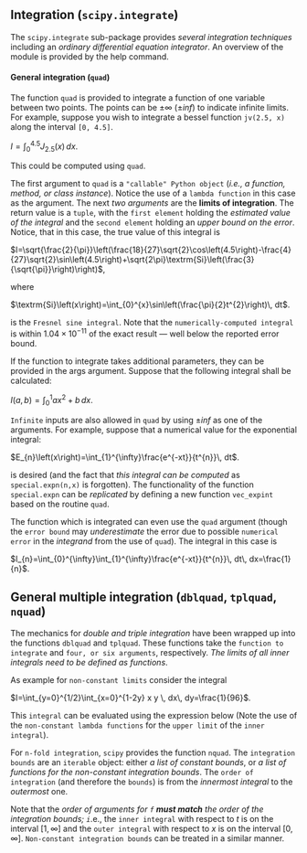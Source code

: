 ## Integration (`scipy.integrate`)

The `scipy.integrate` sub-package provides _several integration techniques_ including an _ordinary differential equation integrator_. An overview of the module is provided by the help command.


#### General integration (`quad`)

The function `quad` is provided to integrate a function of one variable between two points. The points can be $\pm\infty$ ($\pm inf$) to indicate infinite limits. For example, suppose you wish to integrate a bessel function `jv(2.5, x)` along the interval `[0, 4.5]`.

$I=\int_{0}^{4.5}J_{2.5}\left(x\right)\, dx.$

This could be computed using `quad`.

The first argument to `quad` is a `"callable" Python object` (_i.e., a function, method, or class instance_). Notice the use of a `lambda function` in this case as the argument. The next _two arguments_ are the __limits of integration__. The return value is a `tuple`, with the `first element` holding the _estimated value of the integral_ and the `second element` holding an _upper bound on the error_. Notice, that in this case, the true value of this integral is

$I=\sqrt{\frac{2}{\pi}}\left(\frac{18}{27}\sqrt{2}\cos\left(4.5\right)-\frac{4}{27}\sqrt{2}\sin\left(4.5\right)+\sqrt{2\pi}\textrm{Si}\left(\frac{3}{\sqrt{\pi}}\right)\right)$,

where

$\textrm{Si}\left(x\right)=\int_{0}^{x}\sin\left(\frac{\pi}{2}t^{2}\right)\, dt$.

is the `Fresnel sine integral`. Note that the `numerically-computed integral` is within $1.04\times10^{-11}$  of the exact result — well below the reported error bound.

If the function to integrate takes additional parameters, they can be provided in the args argument. Suppose that the following integral shall be calculated:

$I(a,b)=\int_{0}^{1} ax^2+b \, dx$.

`Infinite` inputs are also allowed in `quad` by using $\pm inf$ as one of the arguments. For example, suppose that a numerical value for the exponential integral:

$E_{n}\left(x\right)=\int_{1}^{\infty}\frac{e^{-xt}}{t^{n}}\, dt$.

is desired (and the fact that _this integral can be computed_ as `special.expn(n,x)` is forgotten). The functionality of the function `special.expn` can be _replicated_ by defining a new function `vec_expint` based on the routine `quad`.

The function which is integrated can even use the `quad` argument (though the `error bound` may _underestimate_ the error due to possible `numerical error` in the _integrand_ from the use of `quad`). The integral in this case is

$I_{n}=\int_{0}^{\infty}\int_{1}^{\infty}\frac{e^{-xt}}{t^{n}}\, dt\, dx=\frac{1}{n}$.


## General multiple integration (`dblquad`, `tplquad`, `nquad`)

The mechanics for _double and triple integration_ have been wrapped up into the functions `dblquad` and `tplquad`. These functions take the `function to integrate` and `four, or six arguments`, respectively. _The limits of all inner integrals need to be defined as functions_.

As example for `non-constant limits` consider the integral

$I=\int_{y=0}^{1/2}\int_{x=0}^{1-2y} x y \, dx\, dy=\frac{1}{96}$.

This `integral` can be evaluated using the expression below (Note the use of the `non-constant lambda functions` for the `upper limit` of the `inner integral`).

For `n-fold integration`, `scipy` provides the function `nquad`. The `integration bounds` are an `iterable` object: either _a list of constant bounds_, or _a list of functions for the non-constant integration bounds_. The `order of integration` (and therefore the `bounds`) is from the _innermost integral_ to the _outermost_ one.

Note that the _order of arguments for `f` **must match** the order of the integration bounds; `i`_.e., the `inner integral` with respect to $t$ is on the interval $[1, \infty]$ and the `outer integral` with respect to $x$ is on the interval $[0, \infty]$. `Non-constant integration bounds` can be treated in a similar manner.
